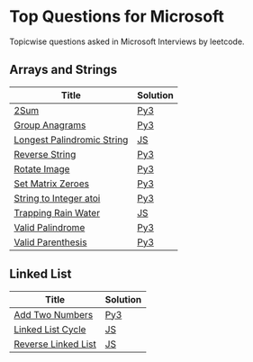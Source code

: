 # Top Questions for Microsoft
Topicwise questions asked in Microsoft Interviews by leetcode.

## Arrays and Strings

| Title | Solution |
| ----- | -------- |
| [2Sum](https://leetcode.com/problems/two-sum/) | [Py3](./arrays-and-strings/2sum.py) |
| [Group Anagrams](https://leetcode.com/problems/group-anagrams/) | [Py3](./arrays-and-strings/group-anagrams.py) |
| [Longest Palindromic String](https://leetcode.com/problems/longest-palindromic-string/) | [JS](./arrays-and-strings/longest-palindromic-string.js) |
| [Reverse String](https://leetcode.com/problems/reverse-string/) | [Py3](./arrays-and-strings/reverse-string.py) |
| [Rotate Image](https://leetcode.com/problems/rotate-image/) | [Py3](./arrays-and-strings/rotate-image.py) |
| [Set Matrix Zeroes](https://leetcode.com/problems/set-matrix-zeroes/) | [Py3](./arrays-and-strings/set-matrix-zeroes.py) |
| [String to Integer atoi](https://leetcode.com/problems/string-to-integer-atoi/) | [Py3](./arrays-and-strings/string-to-integer-atoi.py) |
| [Trapping Rain Water](https://leetcode.com/problems/trapping-rain-water/) | [JS](./arrays-and-strings/trapping-rain-water.js) |
| [Valid Palindrome](https://leetcode.com/problems/valid-palindrome/) | [Py3](./arrays-and-strings/valid-palindrome.py) |
| [Valid Parenthesis](https://leetcode.com/problems/valid-parenthesis/) | [Py3](./arrays-and-strings/valid-parenthesis.py) |

## Linked List

| Title | Solution |
| ----- | -------- |
| [Add Two Numbers](https://leetcode.com/problems/add-two-numbers/) | [Py3](./arrays-and-strings/add-two-numbers.py) |
| [Linked List Cycle](https://leetcode.com/problems/linked-list-cycle/) | [JS](./arrays-and-strings/linked-list-cycle.js) |
| [Reverse Linked List](https://leetcode.com/problems/reverse-linked-list/) | [JS](./arrays-and-strings/reverse-linked-list.js) |
